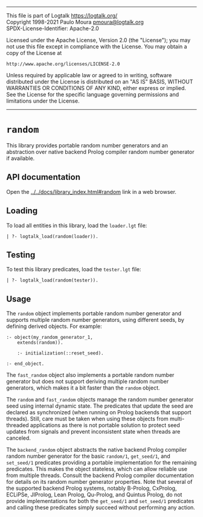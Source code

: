 ________________________________________________________________________

This file is part of Logtalk <https://logtalk.org/>  
Copyright 1998-2021 Paulo Moura <pmoura@logtalk.org>  
SPDX-License-Identifier: Apache-2.0

Licensed under the Apache License, Version 2.0 (the "License");
you may not use this file except in compliance with the License.
You may obtain a copy of the License at

    http://www.apache.org/licenses/LICENSE-2.0

Unless required by applicable law or agreed to in writing, software
distributed under the License is distributed on an "AS IS" BASIS,
WITHOUT WARRANTIES OR CONDITIONS OF ANY KIND, either express or implied.
See the License for the specific language governing permissions and
limitations under the License.
________________________________________________________________________


`random`
========

This library provides portable random number generators and an abstraction
over native backend Prolog compiler random number generator if available.


API documentation
-----------------

Open the [../../docs/library_index.html#random](../../docs/library_index.html#random)
link in a web browser.


Loading
-------

To load all entities in this library, load the `loader.lgt` file:

	| ?- logtalk_load(random(loader)).


Testing
-------

To test this library predicates, load the `tester.lgt` file:

	| ?- logtalk_load(random(tester)).


Usage
-----

The `random` object implements portable random number generator and
supports multiple random number generators, using different seeds,
by defining derived objects. For example:

	:- object(my_random_generator_1,
		extends(random)).
	
		:- initialization(::reset_seed).

	:- end_object.

The `fast_random` object also implements a portable random number
generator but does not support deriving multiple random number
generators, which makes it a bit faster than the `random` object.

The `random` and `fast_random` objects manage the random number generator
seed using internal dynamic state. The predicates that update the seed
are declared as synchronized (when running on Prolog backends that support
threads). Still, care must be taken when using these objects from
multi-threaded applications as there is not portable solution to protect
seed updates from signals and prevent inconsistent state when threads are
canceled.

The `backend_random` object abstracts the native backend Prolog compiler
random number generator for the basic `random/1`, `get_seed/1`, and `set_seed/1`
predicates providing a portable implementation for the remaining predicates.
This makes the object stateless, which can allow reliable use from multiple
threads. Consult the backend Prolog compiler documentation for details on
its random number generator properties. Note that several of the supported
backend Prolog systems, notably B-Prolog, CxProlog, ECLiPSe, JIProlog, Lean
Prolog, Qu-Prolog, and Quintus Prolog, do not provide implementations for
both the `get_seed/1` and `set_seed/1` predicates and calling these predicates
simply succeed without performing any action.
